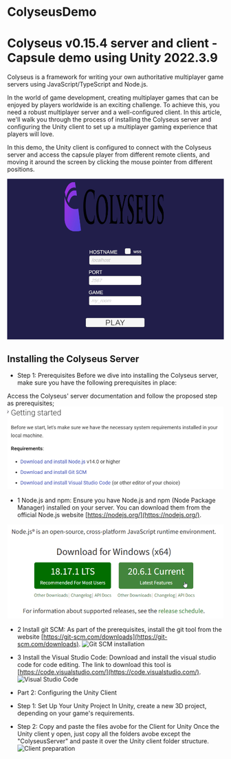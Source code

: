 # ColyseusDemo
# Colyseus v0.15.4 server and client - Capsule demo using Unity 2022.3.9 

Colyseus is a framework for writing your own authoritative multiplayer game servers using JavaScript/TypeScript and Node.js.

In the world of game development, creating multiplayer games that can be enjoyed by players worldwide is an exciting challenge. To achieve this, you need a robust multiplayer server and a well-configured client. In this article, we'll walk you through the process of installing the Colyseus server and configuring the Unity client to set up a multiplayer gaming experience that players will love.

In this demo, the Unity client is configured to connect with the Colyseus server and access the capsule player from different remote clients, and moving it around the screen by clicking the mouse pointer from different positions.  

![Server test](Images/fArVJQRUIM.gif)

## Installing the Colyseus Server

* Step 1: Prerequisites
Before we dive into installing the Colyseus server, make sure you have the following prerequisites in place:

Access the Colyseus' server documentation and follow the proposed step as prerequisites;
![Server installation prerequisites](Images/msedge_t4BYZNiAkq.png)

* 1 Node.js and npm: 
Ensure you have Node.js and npm (Node Package Manager) installed on your server. You can download them from the official Node.js website [https://nodejs.org/](https://nodejs.org/).

![Node.js installation](Images/msedge_66sLaMuhUI.png)

* 2 Install git SCM:
As part of the prerequisites, install the git tool from the website [https://git-scm.com/downloads](https://git-scm.com/downloads).
![Git SCM installation](Image\msedge_swdz4QQqQ6.png)

* 3 Install the Visual Studio Code:
Download and install the visual studio code for code editing. The link to download this tool is [https://code.visualstudio.com/](https://code.visualstudio.com/).
![Visual Studio Code](Image\msedge_iYhyKyKt5t.png)

* Part 2: Configuring the Unity Client
* Step 1: Set Up Your Unity Project
In Unity, create a new 3D project, depending on your game's requirements.

* Step 2: Copy and paste the files avobe for the Client for Unity
Once the Unity client y open, just copy all the folders avobe except the "ColyseusServer" and paste it over the Unity client folder structure. 
![Client preparation](Image\explorer_6LsRiwAGWn.png)





